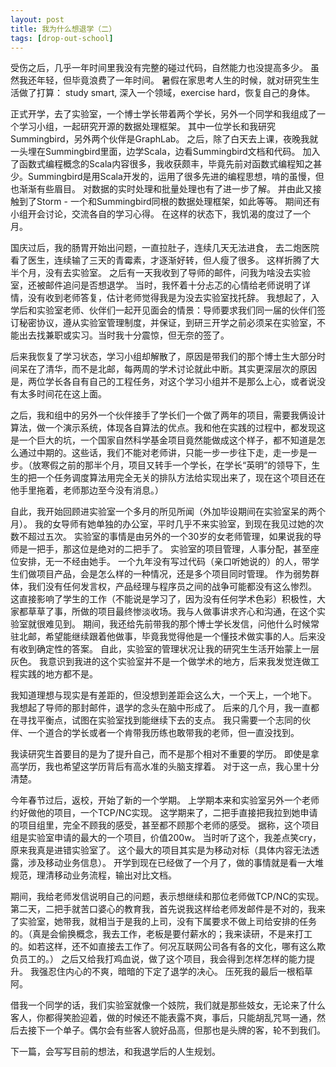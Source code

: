 ```yaml
---
layout: post
title: 我为什么想退学（二）
tags: [drop-out-school]
---
```


受伤之后，几乎一年时间里我没有完整的碰过代码，自然能力也没提高多少。
虽然我还年轻，但毕竟浪费了一年时间。
暑假在家思考人生的时候，就对研究生生活做了打算：
study smart, 深入一个领域，exercise hard，恢复自己的身体。

正式开学，去了实验室，一个博士学长带着两个学长，另外一个同学和我组成了一个学习小组，一起研究开源的数据处理框架。
其中一位学长和我研究Summingbird，另外两个伙伴是GraphLab。
之后，除了白天去上课，夜晚我就一头埋在Summingbird里面，边学Scala，边看Summingbird文档和代码。
加入了函数式编程概念的Scala内容很多，我收获颇丰，毕竟先前对函数式编程知之甚少。Summingbird是用Scala开发的，运用了很多先进的编程思想，啃的虽慢，但也渐渐有些眉目。
对数据的实时处理和批量处理也有了进一步了解。
并由此又接触到了Storm - 一个和Summingbird同根的数据处理框架，如此等等。
期间还有小组开会讨论，交流各自的学习心得。
在这样的状态下，我饥渴的度过了一个月。

国庆过后，我的肠胃开始出问题，一直拉肚子，连续几天无法进食，
去二炮医院看了医生，连续输了三天的青霉素，才逐渐好转，但人瘦了很多。
这样折腾了大半个月，没有去实验室。
之后有一天我收到了导师的邮件，问我为啥没去实验室，还被邮件追问是否想退学。
当时，我怀着十分忐忑的心情给老师说明了详情，没有收到老师答复，估计老师觉得我是为没去实验室找托辞。
我想起了，入学后和实验室老师、伙伴们一起开见面会的情景：导师要求我们同一届的伙伴们签订秘密协议，遵从实验室管理制度，并保证，到研三开学之前必须呆在实验室，不能出去找兼职或实习。当时我十分震惊，但无奈的签了。


后来我恢复了学习状态，学习小组却解散了，原因是带我们的那个博士生大部分时间呆在了清华，而不是北邮，每两周的学术讨论就此中断。其实更深层次的原因是，两位学长各自有自己的工程任务，对这个学习小组并不是那么上心，或者说没有太多时间花在这上面。

之后，我和组中的另外一个伙伴接手了学长们一个做了两年的项目，需要我俩设计算法，做一个演示系统，体现各自算法的优点。我和他在实践的过程中，都发现这是一个巨大的坑，一个国家自然科学基金项目竟然能做成这个样子，都不知道是怎么通过中期的。这些话，我们不能对老师讲，只能一步一步往下走，走一步是一步。（放寒假之前的那半个月，项目又转手一个学长，在学长“英明”的领导下，生生的把一个任务调度算法用完全无关的排队方法给实现出来了，现在这个项目还在他手里拖着，老师那边至今没有消息。）


自此，我开始回顾进实验室一个多月的所见所闻（外加毕设期间在实验室呆的两个月）。
我的女导师有她单独的办公室，平时几乎不来实验室，到现在我见过她的次数不超过五次。
实验室的事情是由另外的一个30岁的女老师管理，如果说我的导师是一把手，那这位是绝对的二把手了。
实验室的项目管理，人事分配，甚至座位安排，无一不经由她手。
一个九年没有写过代码（亲口听她说的）的人，带学生们做项目产品，会是怎么样的一种情况，还是多个项目同时管理。
作为弱势群体，我们没有任何发言权，产品经理与程序员之间的战争可能都没有这么惨烈。
这直接影响了学生的工作（不能说是学习了，因为没有任何学术色彩）积极性，大家都草草了事，所做的项目最终惨淡收场。我与人做事讲求齐心和沟通，在这个实验室就很难见到。
期间，我还给先前带我的那个博士学长发信，问他什么时候常驻北邮，希望能继续跟着他做事，毕竟我觉得他是一个懂技术做实事的人。后来没有收到确定性的答案。
自此，实验室的管理状况让我的研究生生活开始蒙上一层灰色。
我意识到我进的这个实验室并不是一个做学术的地方，后来我发觉连做工程实践的地方都不是。

我知道理想与现实是有差距的，但没想到差距会这么大，一个天上，一个地下。
我想起了导师的那封邮件，退学的念头在脑中形成了。
后来的几个月，我一直都在寻找平衡点，试图在实验室找到能继续下去的支点。
我只需要一个志同的伙伴、一个道合的学长或者一个肯带我历练也敢带我的老师，但一直没找到。


我读研究生首要目的是为了提升自己，而不是那个相对不重要的学历。
即使是拿高学历，我也希望这学历背后有高水准的头脑支撑着。
对于这一点，我心里十分清楚。

今年春节过后，返校，开始了新的一个学期。
上学期本来和实验室另外一个老师约好做他的项目，一个TCP/NC实现。
这学期来了，二把手直接把我拉到她申请的项目组里，完全不顾我的感受，甚至都不顾那个老师的感受。
据称，这个项目组是实验室申请的最大的一个项目，价值200w。
当时听了这个，我差点笑cry，原来我真是进错实验室了。
这个最大的项目其实是为移动对标（具体内容无法透露，涉及移动业务信息）。
开学到现在已经做了一个月了，做的事情就是看一大堆规范，理清移动业务流程，输出对比文档。

期间，我给老师发信说明自己的问题，表示想继续和那位老师做TCP/NC的实现。
第二天，二把手就苦口婆心的教育我，首先说我这样给老师发邮件是不对的，我来了实验室，她带我，就相当于是我的上司，没有下属要求不做上司给安排的任务的。（真是会偷换概念，我去工作，老板是要付薪水的；我来读研，不是来打工的。如若这样，还不如直接去工作了。何况互联网公司各有各的文化，哪有这么欺负员工的。）
之后又给我打鸡血说，做了这个项目，我会得到怎样怎样的能力提升。
我强忍住内心的不爽，暗暗的下定了退学的决心。
压死我的最后一根稻草阿。

借我一个同学的话，我们实验室就像一个妓院，我们就是那些妓女，无论来了什么客人，你都得笑脸迎着，做的时候还不能表露不爽，事后，只能胡乱咒骂一通，然后去接下一个单子。偶尔会有些客人貌好品高，但那也是头牌的客，轮不到我们。

下一篇，会写写目前的想法，和我退学后的人生规划。
